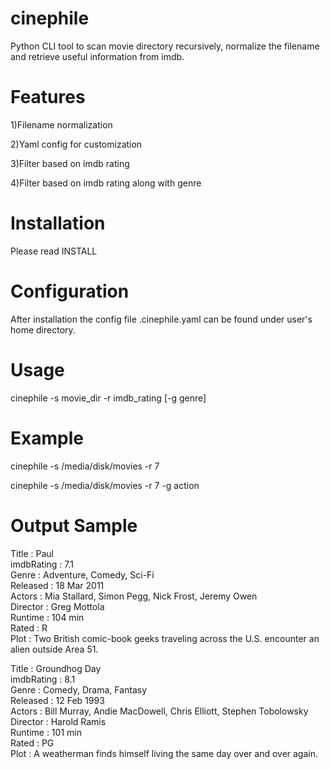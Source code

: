cinephile
=========

Python CLI tool to scan movie directory recursively, normalize the filename and retrieve useful information from imdb.

Features
========

  1)Filename normalization

  2)Yaml config for customization

  3)Filter based on imdb rating

  4)Filter based on imdb rating along with genre

Installation
============

Please read INSTALL

Configuration
=============

After installation the config file .cinephile.yaml can be found under user's home directory.

Usage
=====

cinephile -s movie_dir -r imdb_rating [-g genre]

Example
=======

cinephile -s /media/disk/movies -r 7

cinephile -s /media/disk/movies -r 7 -g action

Output Sample
=============

Title       : Paul<br/>
imdbRating  : 7.1<br/>
Genre       : Adventure, Comedy, Sci-Fi<br/>
Released    : 18 Mar 2011<br/>
Actors      : Mia Stallard, Simon Pegg, Nick Frost, Jeremy Owen<br/>
Director    : Greg Mottola<br/>
Runtime     : 104 min<br/>
Rated       : R<br/>
Plot        : Two British comic-book geeks traveling across the U.S. encounter an alien outside Area 51.

Title       : Groundhog Day<br/>
imdbRating  : 8.1<br/>
Genre       : Comedy, Drama, Fantasy<br/>
Released    : 12 Feb 1993<br/>
Actors      : Bill Murray, Andie MacDowell, Chris Elliott, Stephen Tobolowsky<br/>
Director    : Harold Ramis<br/>
Runtime     : 101 min<br/>
Rated       : PG<br/>
Plot        : A weatherman finds himself living the same day over and over again.<br/>
